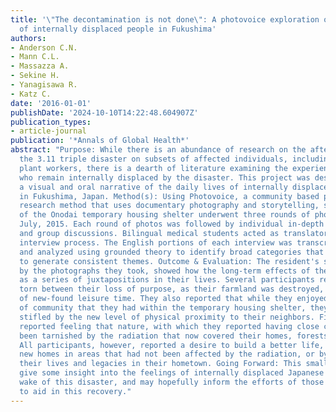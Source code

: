 ```yaml
---
title: '\"The decontamination is not done\": A photovoice exploration of the lives
  of internally displaced people in Fukushima'
authors:
- Anderson C.N.
- Mann C.L.
- Massazza A.
- Sekine H.
- Yanagisawa R.
- Katz C.
date: '2016-01-01'
publishDate: '2024-10-10T14:22:48.604907Z'
publication_types:
- article-journal
publication: '*Annals of Global Health*'
abstract: "Purpose: While there is an abundance of research on the after effects of
  the 3.11 triple disaster on subsets of affected individuals, including nuclear power
  plant workers, there is a dearth of literature examining the experiences of those
  who remain internally displaced by the disaster. This project was designed to create
  a visual and oral narrative of the daily lives of internally displaced individuals
  in Fukushima, Japan. Method(s): Using Photovoice, a community based participatory
  research method that uses documentary photography and storytelling, seven residents
  of the Onodai temporary housing shelter underwent three rounds of photo-taking during
  July, 2015. Each round of photos was followed by individual in-depth interviews,
  and group discussions. Bilingual medical students acted as translators during the
  interview process. The English portions of each interview was transcribed verbatim
  and analyzed using grounded theory to identify broad categories that were then refined
  to generate consistent themes. Outcome & Evaluation: The resident's stories, elicited
  by the photographs they took, showed how the long-term effects of the disaster manifested
  as a series of juxtapositions in their lives. Several participants reported feeling
  torn between their loss of purpose, as their farmland was destroyed, and their enjoyment
  of new-found leisure time. They also reported that while they enjoyed the sense
  of community that they had within the temporary housing shelter, they often felt
  stifled by the new level of physical proximity to their neighbors. Finally, they
  reported feeling that nature, with which they reported having close communion, had
  been tarnished by the radiation that now covered their homes, forests, and fields.
  All participants, however, reported a desire to build a better life, either by building
  new homes in areas that had not been affected by the radiation, or by rebuilding
  their lives and legacies in their hometown. Going Forward: This small study may
  give some insight into the feelings of internally displaced Japanese people in the
  wake of this disaster, and may hopefully inform the efforts of those who are attempting
  to aid in this recovery."
---
```

